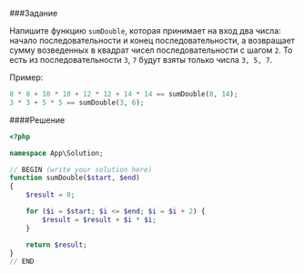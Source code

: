 ###Задание

Напишите функцию `sumDouble`, которая принимает на вход два числа: начало последовательности и конец последовательности, а возвращает сумму возведенных в квадрат чисел последовательности с шагом `2`. То есть из последовательности `3`, `7` будут взяты только числа `3, 5, 7`.

Пример:

```php
8 * 8 + 10 * 10 + 12 * 12 + 14 * 14 == sumDouble(8, 14);
3 * 3 + 5 * 5 == sumDouble(3, 6);
```

####Решение

```php
<?php

namespace App\Solution;

// BEGIN (write your solution here)
function sumDouble($start, $end)
{
    $result = 0;

    for ($i = $start; $i <= $end; $i = $i + 2) {
        $result = $result + $i * $i;
    }

    return $result;
}
// END
```
